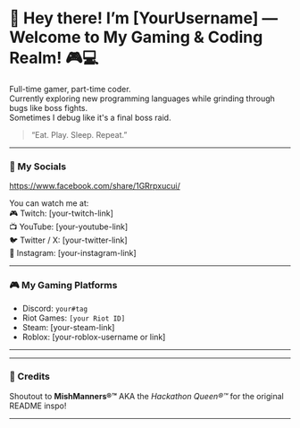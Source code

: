 # 👋 Hey there! I’m [YourUsername] — Welcome to My Gaming & Coding Realm! 🎮💻

Full-time gamer, part-time coder.  
Currently exploring new programming languages while grinding through bugs like boss fights.  
Sometimes I debug like it's a final boss raid.

> “Eat. Play. Sleep. Repeat.”  

---

### 🎥 My Socials

https://www.facebook.com/share/1GRrpxucui/

You can watch me at:  
🎮 Twitch: [your-twitch-link]  
📺 YouTube: [your-youtube-link]  
🐦 Twitter / X: [your-twitter-link]  
📸 Instagram: [your-instagram-link]

---

### 🎮 My Gaming Platforms

- Discord: `your#tag`
- Riot Games: `[your Riot ID]`
- Steam: [your-steam-link]
- Roblox: [your-roblox-username or link]

---



---

### 🙏 Credits

Shoutout to **MishManners®™** AKA the *Hackathon Queen®™* for the original README inspo!

---
